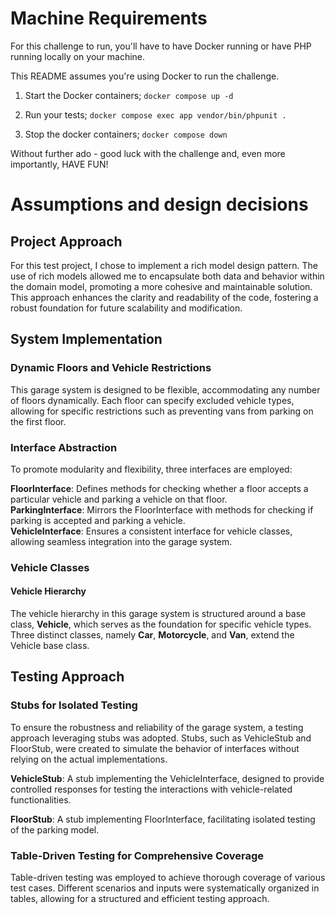 # Machine Requirements

For this challenge to run, you'll have to have Docker running or have PHP running locally on your machine.

This README assumes you're using Docker to run the challenge.

1. Start the Docker containers; `docker compose up -d`

2. Run your tests; `docker compose exec app vendor/bin/phpunit .`

3. Stop the docker containers; `docker compose down`

Without further ado - good luck with the challenge and, even more importantly, HAVE FUN!

# Assumptions and design decisions

## Project Approach

For this test project, I chose to implement a rich model design pattern. The use of rich models allowed me to
encapsulate both data and behavior within the domain model, promoting a more cohesive and maintainable solution. This
approach enhances the clarity and readability of the code, fostering a robust foundation for future scalability and
modification.

## System Implementation

### Dynamic Floors and Vehicle Restrictions

This garage system is designed to be flexible, accommodating any number of floors dynamically. Each floor can specify
excluded vehicle types, allowing for specific restrictions such as preventing vans from parking on the first floor.

### Interface Abstraction

To promote modularity and flexibility, three interfaces are employed:

**FloorInterface**: Defines methods for checking whether a floor accepts a particular vehicle and parking a vehicle on
that
floor.  
**ParkingInterface**: Mirrors the FloorInterface with methods for checking if parking is accepted and parking a
vehicle.    
**VehicleInterface**: Ensures a consistent interface for vehicle classes, allowing seamless integration into the garage
system.

### Vehicle Classes

#### Vehicle Hierarchy
The vehicle hierarchy in this garage system is structured around a base class, **Vehicle**, which serves as the foundation
for specific vehicle types. Three distinct classes, namely **Car**, **Motorcycle**, and **Van**, extend the Vehicle base class.

## Testing Approach

### Stubs for Isolated Testing

To ensure the robustness and reliability of the garage system, a testing approach leveraging stubs was adopted. Stubs,
such as VehicleStub and FloorStub, were created to simulate the behavior of interfaces without relying on the actual
implementations.

**VehicleStub**: A stub implementing the VehicleInterface, designed to provide controlled responses for testing the
interactions with vehicle-related functionalities.

**FloorStub**: A stub implementing FloorInterface, facilitating isolated testing of the
parking model.

### Table-Driven Testing for Comprehensive Coverage

Table-driven testing was employed to achieve thorough coverage of various test cases. Different scenarios and inputs
were systematically organized in tables, allowing for a structured and efficient testing approach.